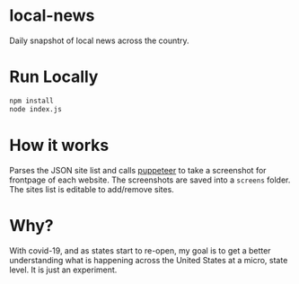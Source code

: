 # local-news

Daily snapshot of local news across the country.

# Run Locally

```bash
npm install
node index.js
```

# How it works

Parses the JSON site list and calls [puppeteer](https://github.com/puppeteer/puppeteer) to take a screenshot for frontpage of each website. The screenshots are saved into a `screens` folder. The sites list is editable to add/remove sites.

# Why?

With covid-19, and as states start to re-open, my goal is to get a better understanding what is happening across the United States at a micro, state level. It is just an experiment.